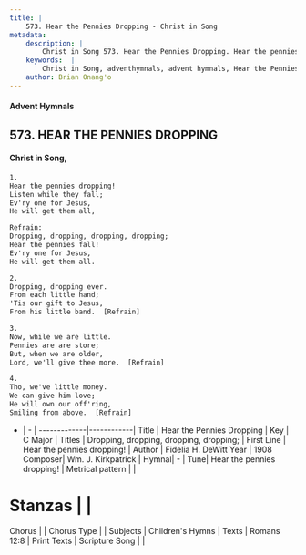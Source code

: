 ```yaml
---
title: |
    573. Hear the Pennies Dropping - Christ in Song
metadata:
    description: |
        Christ in Song 573. Hear the Pennies Dropping. Hear the pennies dropping! Listen while they fall; Ev'ry one for Jesus, He will get them all, 
    keywords:  |
        Christ in Song, adventhymnals, advent hymnals, Hear the Pennies Dropping, Hear the pennies dropping!. Dropping, dropping, dropping, dropping;
    author: Brian Onang'o
---
```


#### Advent Hymnals
## 573. HEAR THE PENNIES DROPPING
####  Christ in Song,

```txt
1.
Hear the pennies dropping!
Listen while they fall;
Ev'ry one for Jesus,
He will get them all,

Refrain:
Dropping, dropping, dropping, dropping;
Hear the pennies fall!
Ev'ry one for Jesus,
He will get them all.

2.
Dropping, dropping ever.
From each little hand;
'Tis our gift to Jesus,
From his little band.  [Refrain]

3.
Now, while we are little.
Pennies are are store;
But, when we are older,
Lord, we'll give thee more.  [Refrain]

4.
Tho, we've little money.
We can give him love;
He will own our off'ring,
Smiling from above.  [Refrain]


```

- |   -  |
-------------|------------|
Title | Hear the Pennies Dropping |
Key | C Major |
Titles | Dropping, dropping, dropping, dropping; |
First Line | Hear the pennies dropping! |
Author | Fidelia H. DeWitt
Year | 1908
Composer| Wm. J. Kirkpatrick |
Hymnal|  - |
Tune| Hear the pennies dropping! |
Metrical pattern | |
# Stanzas |  |
Chorus |  |
Chorus Type |  |
Subjects | Children's Hymns |
Texts | Romans 12:8 |
Print Texts | 
Scripture Song |  |
    
